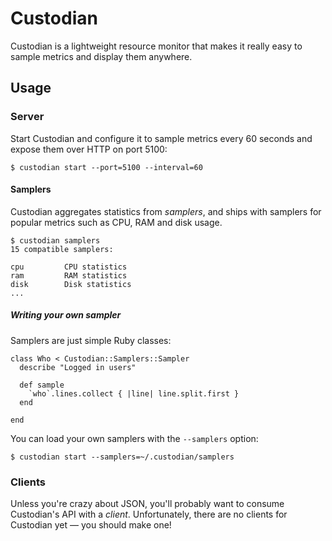 # Custodian

Custodian is a lightweight resource monitor that makes it really easy
to sample metrics and display them anywhere.

## Usage

### Server

Start Custodian and configure it to sample metrics every 60 seconds and expose
them over HTTP on port 5100:

    $ custodian start --port=5100 --interval=60

#### Samplers

Custodian aggregates statistics from *samplers*, and ships with samplers for
popular metrics such as CPU, RAM and disk usage.

    $ custodian samplers
    15 compatible samplers:

    cpu         CPU statistics
    ram         RAM statistics
    disk        Disk statistics
    ...

##### Writing your own sampler

Samplers are just simple Ruby classes:

    class Who < Custodian::Samplers::Sampler
      describe "Logged in users"

      def sample
        `who`.lines.collect { |line| line.split.first }
      end

    end

You can load your own samplers with the `--samplers` option:

    $ custodian start --samplers=~/.custodian/samplers

### Clients

Unless you're crazy about JSON, you'll probably want to consume Custodian's API
with a *client*. Unfortunately, there are no clients for Custodian yet — you should make one!
